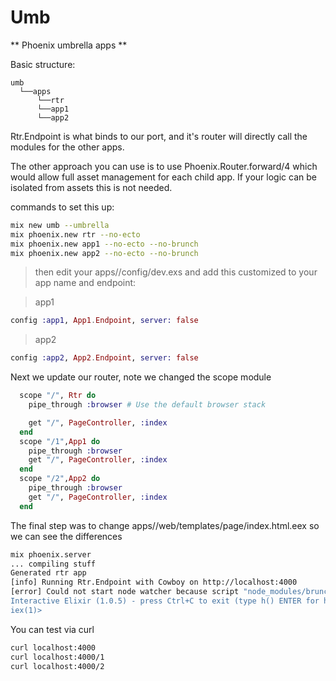 Umb
===

** Phoenix umbrella apps **


Basic structure: 

```
umb
  └──apps
      └──rtr
      └──app1
      └──app2
```

Rtr.Endpoint is what binds to our port, and it's router will directly call the modules for the other apps.  

The other approach you can use is to use Phoenix.Router.forward/4 which would allow full asset management for each child app.  If your logic can be isolated from assets this is not needed.

commands to set this up:

```sh
mix new umb --umbrella
mix phoenix.new rtr --no-ecto
mix phoenix.new app1 --no-ecto --no-brunch
mix phoenix.new app2 --no-ecto --no-brunch
```

> then edit your apps/<app>/config/dev.exs and add this customized to your app name and endpoint: 

>app1
```elixir
config :app1, App1.Endpoint, server: false
```

>app2
```elixir
config :app2, App2.Endpoint, server: false
```

Next we update our router, note we changed the scope module

```elixir
  scope "/", Rtr do
    pipe_through :browser # Use the default browser stack

    get "/", PageController, :index
  end
  scope "/1",App1 do
    pipe_through :browser
    get "/", PageController, :index
  end
  scope "/2",App2 do
    pipe_through :browser
    get "/", PageController, :index
  end
```

The final step was to change apps/<app>/web/templates/page/index.html.eex so we can see the differences

```sh 
mix phoenix.server
... compiling stuff
Generated rtr app
[info] Running Rtr.Endpoint with Cowboy on http://localhost:4000
[error] Could not start node watcher because script "node_modules/brunch/bin/brunch" does not exist. Your Phoenix application is still running, however assets won't be compiled. You may fix this by running "npm install".
Interactive Elixir (1.0.5) - press Ctrl+C to exit (type h() ENTER for help)
iex(1)>
```

You can test via curl

```sh
curl localhost:4000
curl localhost:4000/1
curl localhost:4000/2
```

